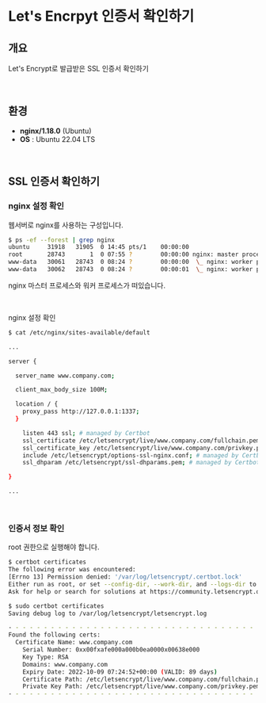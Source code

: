 
# Let's Encrpyt 인증서 확인하기

## 개요

Let's Encrypt로 발급받은 SSL 인증서 확인하기

&nbsp;

## 환경

- **nginx/1.18.0** (Ubuntu)
- **OS** : Ubuntu 22.04 LTS

&nbsp;

## SSL 인증서 확인하기

### nginx 설정 확인

웹서버로 nginx를 사용하는 구성입니다.

```bash
$ ps -ef --forest | grep nginx
ubuntu     31918   31905  0 14:45 pts/1    00:00:00                              \_ grep --color=auto nginx
root       28743       1  0 07:55 ?        00:00:00 nginx: master process /usr/sbin/nginx -g daemon on; master_process on;
www-data   30061   28743  0 08:24 ?        00:00:00  \_ nginx: worker process
www-data   30062   28743  0 08:24 ?        00:00:01  \_ nginx: worker process
```

nginx 마스터 프로세스와 워커 프로세스가 떠있습니다.

&nbsp;

nginx 설정 확인

```bash
$ cat /etc/nginx/sites-available/default

...

server {

  server_name www.company.com;

  client_max_body_size 100M;

  location / {
    proxy_pass http://127.0.0.1:1337;
  }

    listen 443 ssl; # managed by Certbot
    ssl_certificate /etc/letsencrypt/live/www.company.com/fullchain.pem; # managed by Certbot
    ssl_certificate_key /etc/letsencrypt/live/www.company.com/privkey.pem; # managed by Certbot
    include /etc/letsencrypt/options-ssl-nginx.conf; # managed by Certbot
    ssl_dhparam /etc/letsencrypt/ssl-dhparams.pem; # managed by Certbot

}

...

```

&nbsp;

### 인증서 정보 확인

root 권한으로 실행해야 합니다.

```bash
$ certbot certificates
The following error was encountered:
[Errno 13] Permission denied: '/var/log/letsencrypt/.certbot.lock'
Either run as root, or set --config-dir, --work-dir, and --logs-dir to writeable paths.
Ask for help or search for solutions at https://community.letsencrypt.org. See the logfile /tmp/tmpj2ik17bb/log or re-run Certbot with -v for more details.
```

```bash
$ sudo certbot certificates
Saving debug log to /var/log/letsencrypt/letsencrypt.log

- - - - - - - - - - - - - - - - - - - - - - - - - - - - - - - - - - - - - - - -
Found the following certs:
  Certificate Name: www.company.com
    Serial Number: 0xx00fxafe000a000b0ea0000x00638e000
    Key Type: RSA
    Domains: www.company.com
    Expiry Date: 2022-10-09 07:24:52+00:00 (VALID: 89 days)
    Certificate Path: /etc/letsencrypt/live/www.company.com/fullchain.pem
    Private Key Path: /etc/letsencrypt/live/www.company.com/privkey.pem
- - - - - - - - - - - - - - - - - - - - - - - - - - - - - - - - - - - - - - - -
```